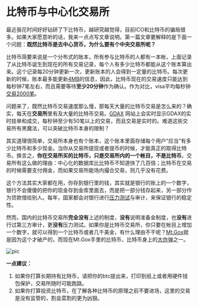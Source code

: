 # 比特币与中心化交易所

最近我花时间好好钻研了下比特币，越研究越觉得，目前ICO和比特币的骗局很多。如果大家愿意听的话，我来一点点写文章说明。第一篇文章要解释的是下面一个问题：**既然比特币是去中心货币，为什么要有个中央交易所呢？**

比特币简要来说是一个分布式的账本，所有参与比特币的人都有一本帐，上面记录了从比特币诞生到现在的所有交易记录，每个人有多少比特币都能从这个账本算出来。这个记录每20分钟更新一次，更新账本的人会得到一定量的比特币。每次更新的时候，账本最多能更新[4MB][bitcoin-block-size]的信息，因此，比特币现在的交易速度只能达到每秒钟7笔左右，而且需要等待**至少20分钟**作为确认。作为对比，visa平均每秒钟[交易2000笔][visa-transaction]。

问题来了，既然比特币交易速度那么慢，那每天大量的比特币交易是怎么来的？确实，每天在**交易所**里有及大量的比特币交易。[GDAX][gdax-realtime] 网站上会实时显示GDAX的实时挂单和成交，每秒钟至少有50笔以上的交易，而且交易是实时的。难道这些交易所有黑魔法，可以突破比特币本身的限制？

其实道理很简单，交易所本身也有个账本，这个账本里面存储每个用户“应当”有多少比特币和多少现金。当你从交易所提现或者提币的时候，才能真正的取得比特币。换言之，**你在交易所买的比特币，只是交易所内的一个帐目，不是比特币**。交易所有这么做的理由：中心化的数据库比比特币不知道快了几百倍；比特币在交易的时候需要支付佣金，而如果交易所能场内撮合交易，则几乎没有花费。

这个方法其实大家都在用，你存到银行里的钱，其实就是银行的账上的一个数字，银行不会傻傻的把你的现金存到金库里面去，而是把一部分钱存起来，另一部分作为贷款借给别人。每年，国家都会对银行进行[压力测试](https://www.zhihu.com/question/20120037)与审计，来保证银行的稳定性。

然而，国内的比特币交易所**完全没有**上述的制度，**没有**说明准备金制度，也**没有**进行过第三方审计，更**没有**压力测试。如果你是比特币交易所，你只要在帐目上增加一个数字，就可以得到一个比特币或者几千美金，有什么理由不干呢？[Mt.Gox](https://www.leiphone.com/news/201803/4MTwEI38IWLsDldL.html)就是因为这个才破产的，而现在Mt.Gox手里的比特币，比特币身上的[大炸弹](http://www.sohu.com/a/225276759_118792)之一。

![pic](https://s1.ax1x.com/2018/03/11/9WMgY9.jpg)

**一点建议：**

1. 如果你打算长期持有比特币，请把你的btc提出来，打印到纸上或者用硬件钱包保护，交易所随时可能跑路。
2. 如果你打算投资比特币，在了解各种比特币的原理之前不要进场，这里的交易是没有监管的，割韭菜割的更为凶狠。

[bitcoin-block-size]: http://www.8btc.com/bitcoin-blocksize-481824
[visa-transaction]: https://daily.zhihu.com/story/4306089
[gdax-realtime]: https://www.gdax.com/trade/BTC-USD

